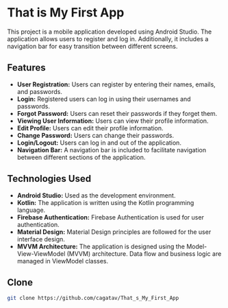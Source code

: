 # That is My First App

This project is a mobile application developed using Android Studio. The application allows users to register and log in. Additionally, it includes a navigation bar for easy transition between different screens.

## Features

- **User Registration:** Users can register by entering their names, emails, and passwords.
- **Login:** Registered users can log in using their usernames and passwords.
- **Forgot Password:** Users can reset their passwords if they forget them.
- **Viewing User Information:** Users can view their profile information.
- **Edit Profile:** Users can edit their profile information.
- **Change Password:** Users can change their passwords.
- **Login/Logout:** Users can log in and out of the application.
- **Navigation Bar:** A navigation bar is included to facilitate navigation between different sections of the application.

## Technologies Used

- **Android Studio:** Used as the development environment.
- **Kotlin:** The application is written using the Kotlin programming language.
- **Firebase Authentication:** Firebase Authentication is used for user authentication.
- **Material Design:** Material Design principles are followed for the user interface design.
- **MVVM Architecture:** The application is designed using the Model-View-ViewModel (MVVM) architecture. Data flow and business logic are managed in ViewModel classes.

## Clone

```bash
git clone https://github.com/cagatav/That_s_My_First_App
```
